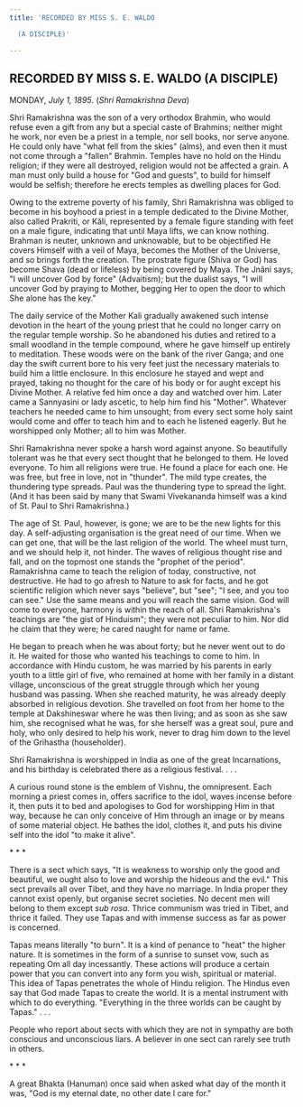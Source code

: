 ```yaml
---
title: 'RECORDED BY MISS S. E. WALDO

  (A DISCIPLE)'

---
```





  

## RECORDED BY MISS S. E. WALDO (A DISCIPLE)

MONDAY, *July 1, 1895*. (*Shri Ramakrishna Deva*)

Shri Ramakrishna was the son of a very orthodox Brahmin, who would
refuse even a gift from any but a special caste of Brahmins; neither
might he work, nor even be a priest in a temple, nor sell books, nor
serve anyone. He could only have "what fell from the skies" (alms), and
even then it must not come through a "fallen" Brahmin. Temples have no
hold on the Hindu religion; if they were all destroyed, religion would
not be affected a grain. A man must only build a house for "God and
guests", to build for himself would be selfish; therefore he erects
temples as dwelling places for God.

Owing to the extreme poverty of his family, Shri Ramakrishna was obliged
to become in his boyhood a priest in a temple dedicated to the Divine
Mother, also called Prakriti, or Kâli, represented by a female figure
standing with feet on a male figure, indicating that until Maya lifts,
we can know nothing. Brahman is neuter, unknown and unknowable, but to
be objectified He covers Himself with a veil of Maya, becomes the Mother
of the Universe, and so brings forth the creation. The prostrate figure
(Shiva or God) has become Shava (dead or lifeless) by being covered by
Maya. The Jnâni says, "I will uncover God by force" (Advaitism); but the
dualist says, "I will uncover God by praying to Mother, begging Her to
open the door to which She alone has the key."

The daily service of the Mother Kali gradually awakened such intense
devotion in the heart of the young priest that he could no longer carry
on the regular temple worship. So he abandoned his duties and retired to
a small woodland in the temple compound, where he gave himself up
entirely to meditation. These woods were on the bank of the river Ganga;
and one day the swift current bore to his very feet just the necessary
materials to build him a little enclosure. In this enclosure he stayed
and wept and prayed, taking no thought for the care of his body or for
aught except his Divine Mother. A relative fed him once a day and
watched over him. Later came a Sannyasini or lady ascetic, to help him
find his "Mother". Whatever teachers he needed came to him unsought;
from every sect some holy saint would come and offer to teach him and to
each he listened eagerly. But he worshipped only Mother; all to him was
Mother.

Shri Ramakrishna never spoke a harsh word against anyone. So beautifully
tolerant was he that every sect thought that he belonged to them. He
loved everyone. To him all religions were true. He found a place for
each one. He was free, but free in love, not in "thunder". The mild type
creates, the thundering type spreads. Paul was the thundering type to
spread the light. (And it has been said by many that Swami Vivekananda
himself was a kind of St. Paul to Shri Ramakrishna.)

The age of St. Paul, however, is gone; we are to be the new lights for
this day. A self-adjusting organisation is the great need of our time.
When we can get one, that will be the last religion of the world. The
wheel must turn, and we should help it, not hinder. The waves of
religious thought rise and fall, and on the topmost one stands the
"prophet of the period". Ramakrishna came to teach the religion of
today, constructive, not destructive. He had to go afresh to Nature to
ask for facts, and he got scientific religion which never says
"believe", but "see"; "I see, and you too can see." Use the same means
and you will reach the same vision. God will come to everyone, harmony
is within the reach of all. Shri Ramakrishna's teachings are "the gist
of Hinduism"; they were not peculiar to him. Nor did he claim that they
were; he cared naught for name or fame.

He began to preach when he was about forty; but he never went out to do
it. He waited for those who wanted his teachings to come to him. In
accordance with Hindu custom, he was married by his parents in early
youth to a little girl of five, who remained at home with her family in
a distant village, unconscious of the great struggle through which her
young husband was passing. When she reached maturity, he was already
deeply absorbed in religious devotion. She travelled on foot from her
home to the temple at Dakshineswar where he was then living; and as soon
as she saw him, she recognised what he was, for she herself was a great
soul, pure and holy, who only desired to help his work, never to drag
him down to the level of the Grihastha (householder).

Shri Ramakrishna is worshipped in India as one of the great
Incarnations, and his birthday is celebrated there as a religious
festival. . . .

A curious round stone is the emblem of Vishnu, the omnipresent. Each
morning a priest comes in, offers sacrifice to the idol, waves incense
before it, then puts it to bed and apologises to God for worshipping Him
in that way, because he can only conceive of Him through an image or by
means of some material object. He bathes the idol, clothes it, and puts
his divine self into the idol "to make it alive".

\*    \*    \*

There is a sect which says, "It is weakness to worship only the good and
beautiful, we ought also to love and worship the hideous and the evil."
This sect prevails all over Tibet, and they have no marriage. In India
proper they cannot exist openly, but organise secret societies. No
decent men will belong to them except *sub rosa*. Thrice communism was
tried in Tibet, and thrice it failed. They use Tapas and with immense
success as far as power is concerned.

Tapas means literally "to burn". It is a kind of penance to "heat" the
higher nature. It is sometimes in the form of a sunrise to sunset vow,
such as repeating Om all day incessantly. These actions will produce a
certain power that you can convert into any form you wish, spiritual or
material. This idea of Tapas penetrates the whole of Hindu religion. The
Hindus even say that God made Tapas to create the world. It is a mental
instrument with which to do everything. "Everything in the three worlds
can be caught by Tapas." . . .

People who report about sects with which they are not in sympathy are
both conscious and unconscious liars. A believer in one sect can rarely
see truth in others.

\*    \*    \*

A great Bhakta (Hanuman) once said when asked what day of the month it
was, "God is my eternal date, no other date I care for."


